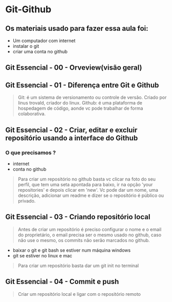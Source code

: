 # Git-Github

## Os materiais usado para fazer essa aula foi:

* Um computador com internet
* instalar o git
* criar uma conta no github

## Git Essencial - 00 - Orveview(visão geral)

## Git Essencial - 01 - Diferença entre Git e Github

> Git: é um sistema de versionamento ou controle de versão. Criado por linus trovald, criador do linux.
> Github: é uma plataforma de hospedagem de código, aonde vc pode trabalhar de forma colaborativa.

## Git Essencial - 02 - Criar, editar e excluir repositório usando a interface do Github

### O que precisamos ?

* internet
* conta no github

> Para criar um repositório no github basta vc clicar na foto do seu perfil, que tem uma seta apontada para baixo, ir na opção 'your repositories' e depois clicar em 'new'. Vc pode dar um nome,  uma descrição, adicionar um readme e dizer se o repositório é público ou privado.

## Git Essencial - 03 - Criando repositório local

> Antes de criar um repositório é preciso configurar o nome e o email do proprietário, o email precisa ser o mesmo usado no github, caso não use o mesmo, os commits não serão marcados no github.

* baixar o git e git bash se estiver num máquina windows
* git se estiver no linux e mac

> Para criar um repositório basta dar um git init no terminal

## Git Essencial - 04 - Commit e push

> Criar um repositório local e ligar com o repositório remoto
